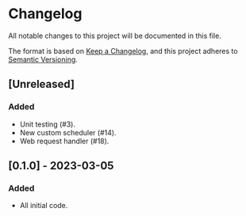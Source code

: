 # Changelog

All notable changes to this project will be documented in this file.

The format is based on [Keep a Changelog](https://keepachangelog.com/en/1.0.0/),
and this project adheres to [Semantic Versioning](https://semver.org/spec/v2.0.0.html).

## [Unreleased]

### Added

- Unit testing (#3).
- New custom scheduler (#14).
- Web request handler (#18).

## [0.1.0] - 2023-03-05

### Added

- All initial code.
